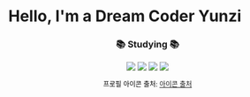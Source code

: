 <!DOCTYPE html>
<html lang="ko">
<head>
  <meta charset="UTF-8">
  <meta name="viewport" content="width=device-width, initial-scale=1.0">
  <title>프로필 예시</title>

  <!-- 스타일 정의 -->
  <style>
    .icon-credit {
      text-align: center;
      font-size: 12px; /* px 단위 사용 */
      color: black;
    }
  </style>
</head>
<body>

<!--타이틀 부분-->
<h1> Hello, I'm a Dream Coder Yunzi </h1>

<!-- 내용 부분 -->
<h3 align="center">📚 Studying 📚</h3>
<div align="center">
  <img src="https://img.shields.io/badge/javascript-F7DF1E.svg?style=for-the-badge&logo=javascript&logoColor=20232a" />
  <img src="https://img.shields.io/badge/kotlin-7F52FF.svg?style=for-the-badge&logo=kotlin&logoColor=white" />
  <img src="https://img.shields.io/badge/C++-00599C.svg?style=for-the-badge&logo=cplusplus&logoColor=white" />
  <img src="https://img.shields.io/badge/python-3670A0?style=for-the-badge&logo=python&logoColor=ffdd54" />

  <!-- 아이콘 출처를 링크로 정리 및 스타일 적용 -->
  <p class="icon-credit">
    프로필 아이콘 출처: <a href="https://www.flaticon.com/kr/free-icon/potato_6931869?term=%EA%B0%90%EC%9E%90&related_id=69" target="_blank">아이콘 출처</a>
  </p>
</div>

</body>
</html>


